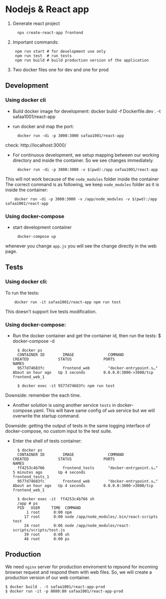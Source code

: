 # Nodejs & React app

1. Generate react project

         npx create-react-app frontend

2. Important commands:

        npm run start # for development use only
        npm run test  # run tests 
        npm run build # build production version of the application
        
3. Two docker files one for dev and one for prod

## Development

### Using docker cli
- Build docker image for development:
        docker build -f Dockerfile.dev . -t safaa1001/react-app
        
- run docker and map the port:
        
        docker run -di -p 3000:3000 safaa1001/react-app
check: http://localhost:3000/

- For continuous development, we setup mapping between our working directory and inside the container. So we see changes immediately. 
       
        docker run -di -p 3000:3000 -v $(pwd):/app safaa1001/react-app
This will not work because of the `node_modules` folder inside the container
The correct command is as following, we keep `node_modules` folder as it is inside the container:

        docker run -di -p 3000:3000 -v /app/node_modules -v $(pwd):/app safaa1001/react-app

### Using docker-compose
- start development container
        
        docker-compose up
        
whenever you change `app.js` you will see the change directly in the web page.        

## Tests

### Using docker cli:

To run the tests:

        docker run -it safaa1001/react-app npm run test   

This doesn't support live tests modification.
        
### Using docker-compose:

- Run the docker container and get the container id, then run the tests:
        $ docker-compose -d
        
        $ docker ps
        CONTAINER ID        IMAGE               COMMAND                  CREATED             STATUS              PORTS                    NAMES
        9577d74683fc        frontend_web        "docker-entrypoint.s…"   About an hour ago   Up 3 seconds        0.0.0.0:3000->3000/tcp   frontend_web_1
      
        $ docker exec -it 9577d74683fc npm run test
Downside: remember the <CONTAINER ID> each time.

- Another solution is using another service `tests` in docker-compose.yaml.
This will have same config of `web` service but we will overwrite the startup command.

Downside: getting the output of tests in the same logging interface of docker-compose, no custom input to the test suite.

- Enter the shell of tests container:

        $ docker ps
        CONTAINER ID        IMAGE               COMMAND                  CREATED             STATUS              PORTS                    NAMES
        ff4253c4b766        frontend_tests      "docker-entrypoint.s…"   5 minutes ago       Up 4 seconds                                 frontend_tests_1
        9577d74683fc        frontend_web        "docker-entrypoint.s…"   About an hour ago   Up 4 seconds        0.0.0.0:3000->3000/tcp   frontend_web_1

        $ docker exec -it  ff4253c4b766 sh
        /app # ps
        PID   USER     TIME  COMMAND
            1 root      0:00 npm
           17 root      0:00 node /app/node_modules/.bin/react-scripts test
           24 root      0:06 node /app/node_modules/react-scripts/scripts/test.js
           39 root      0:00 sh
           46 root      0:00 ps

## Production

We need `nginx` server for production enviroment to repsond for incoming browser request and respond them with web files.
So, we will create a production version of our web container.

    $ docker build . -t safaa1001/react-app-prod
    $ docker run -it -p 8080:80 safaa1001/react-app-prod   
